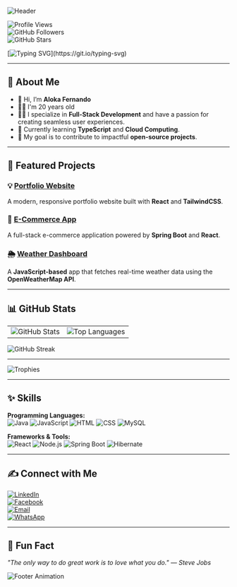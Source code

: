 ![Header](https://via.placeholder.com/1200x120?text=Welcome+to+My+GitHub+Profile)

![Profile Views](https://komarev.com/ghpvc/?username=Alokafernando&label=Profile%20Views&color=0e75b6&style=flat)  
![GitHub Followers](https://img.shields.io/github/followers/Alokafernando?label=Followers&style=social)  
![GitHub Stars](https://img.shields.io/github/stars/Alokafernando?label=Total%20Stars&style=social)

[![Typing SVG](https://readme-typing-svg.demolab.com?font=Fira+Code&size=22&pause=1000&color=F4A261&center=true&vCenter=true&width=435&lines=Hey,+I'm+Aloka+Fernando;A+Full-Stack+Developer;Follow+Me+For+Cool+Projects!)](https://git.io/typing-svg)

---

## 🌈 About Me

- 👋 Hi, I’m **Aloka Fernando**
- 👦🏻 I'm 20 years old
- 👨‍💻 I specialize in **Full-Stack Development** and have a passion for creating seamless user experiences.
- 🌱 Currently learning **TypeScript** and **Cloud Computing**.
- 🎯 My goal is to contribute to impactful **open-source projects**.

---

## 🚀 Featured Projects

### 💡 [Portfolio Website](https://alokafernando.dev)  
A modern, responsive portfolio website built with **React** and **TailwindCSS**.  

### 🛒 [E-Commerce App](https://github.com/Alokafernando/e-commerce-app)  
A full-stack e-commerce application powered by **Spring Boot** and **React**.

### 🌦 [Weather Dashboard](https://github.com/Alokafernando/weather-dashboard)  
A **JavaScript-based** app that fetches real-time weather data using the **OpenWeatherMap API**.

---

## 📊 GitHub Stats

<table>
<tr>
  <td>
    <img src="https://github-readme-stats.vercel.app/api?username=Alokafernando&show_icons=true&theme=radical" alt="GitHub Stats">
  </td>
  <td>
    <img src="https://github-readme-stats.vercel.app/api/top-langs/?username=Alokafernando&layout=compact&theme=radical" alt="Top Languages">
  </td>
</tr>
</table>

![GitHub Streak](https://github-readme-streak-stats.herokuapp.com/?user=Alokafernando&theme=radical)

---

![Trophies](https://github-profile-trophy.vercel.app/?username=Alokafernando&theme=radical&no-frame=true&column=8)

---

## ✨ Skills

**Programming Languages:**  
![Java](https://img.shields.io/badge/Java-007396?style=flat-square&logo=java&logoColor=white) ![JavaScript](https://img.shields.io/badge/JavaScript-F7DF1E?style=flat-square&logo=javascript&logoColor=black) ![HTML](https://img.shields.io/badge/HTML-E34F26?style=flat-square&logo=html5&logoColor=white) ![CSS](https://img.shields.io/badge/CSS-1572B6?style=flat-square&logo=css3&logoColor=white) ![MySQL](https://img.shields.io/badge/MySQL-4479A1?style=flat-square&logo=mysql&logoColor=white)

**Frameworks & Tools:**  
![React](https://img.shields.io/badge/React-61DAFB?style=flat-square&logo=react&logoColor=black) ![Node.js](https://img.shields.io/badge/Node.js-339933?style=flat-square&logo=node.js&logoColor=white) ![Spring Boot](https://img.shields.io/badge/Spring%20Boot-6DB33F?style=flat-square&logo=spring-boot&logoColor=white) ![Hibernate](https://img.shields.io/badge/Hibernate-59666C?style=flat-square&logo=hibernate&logoColor=white)

---

## ✍️ Connect with Me

[![LinkedIn](https://img.shields.io/badge/LinkedIn-0077B5?style=for-the-badge&logo=linkedin&logoColor=white)](https://www.linkedin.com/in/buddhika-fernando-73606131a)  
[![Facebook](https://img.shields.io/badge/Facebook-1877F2?style=for-the-badge&logo=facebook&logoColor=white)](https://www.facebook.com/profile.php?id=100075289392697)  
[![Email](https://img.shields.io/badge/Email-D14836?style=for-the-badge&logo=gmail&logoColor=white)](mailto:buddhikafernando19@gmail.com)  
[![WhatsApp](https://img.shields.io/badge/WhatsApp-25D366?style=for-the-badge&logo=whatsapp&logoColor=white)](https://wa.me/94764267067)

---

## 🌟 Fun Fact

*"The only way to do great work is to love what you do." — Steve Jobs*

![Footer Animation](https://via.placeholder.com/1200x200?text=Thank+You+for+Visiting!)
